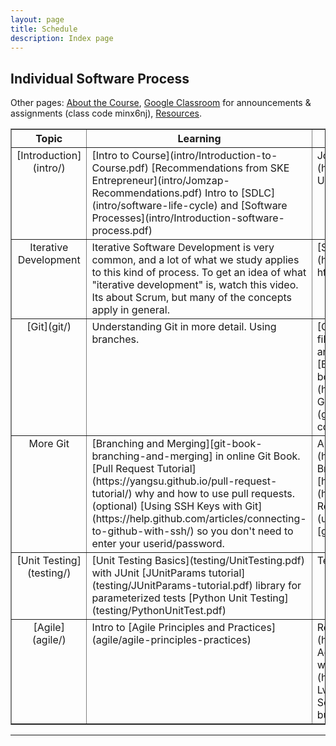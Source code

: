 ```yaml
---
layout: page
title: Schedule
description: Index page
---
```


## Individual Software Process

Other pages: 
[About the Course](Topics), 
[Google Classroom](https://classroom.google.com/u/0/c/MTQ5OTI2OTQ3MTJa) for announcements & assignments (class code minx6nj), [Resources](Resources).


<table border="1">

<tr valign="top">
  <th> Topic </th>  
  <th width="45%"> Learning </th>
  <th width="45%"> Assignment </th>
</tr>
<!-- 
  Introduction 
  -->
<tr valign="top">
<td align="center" markdown="span"> 
[Introduction](intro/)
</td>
<td markdown="span">
[Intro to Course](intro/Introduction-to-Course.pdf)    
[Recommendations from SKE Entrepreneur](intro/Jomzap-Recommendations.pdf)    
Intro to [SDLC](intro/software-life-cycle) and [Software Processes](intro/Introduction-software-process.pdf)    
</td>
<td markdown="span">
Join [Google Classroom](https://classroom.google.com) "ISP 2018". Use your KU Login and code **minx6nj**.   
</td>
</tr>
<!-- 
  Iterative Development
  -->
<tr valign="top">
<td align="center" markdown="span"> 
Iterative Development
</td>
<td markdown="span">
Iterative Software Development is very common,
and a lot of what we study applies to this kind of process.
To get an idea of what "iterative development" is, watch this video.
Its about Scrum, but many of the concepts apply in general.
</td>
<td markdown="span">
[Scrum in Under 10 Minutes](https://youtu.be/XU0llRltyFM) https://youtu.be/XU0llRltyFM    
</td>
</tr>
<!-- 
  Git 
  -->
<tr valign="top">
<td align="center" markdown="span"> 
[Git](git/)    
</td>
<td markdown="span">
Understanding Git in more detail.
Using branches.
</td>
<td markdown="span">
[Git basics](git/git-basics) copy the source file [git/git-basics.md](git/git-basics.md) and write your answers after the questions.    
[Branching][git-branching] in online Git book.    
Lab: [TicTacToe project](https://bit.ly/2OFGIxM) - branch, merge, Github Flow, and issues.    
[Aliases](git/aliases) how to create aliases for git commands. ("git history" is a nice alias)
</td>
</tr>
<tr valign="top">
<td align="center" markdown="span"> 
More Git
</td>
<td markdown="span">
[Branching and Merging][git-book-branching-and-merging] in online Git Book.   
[Pull Request Tutorial](https://yangsu.github.io/pull-request-tutorial/) why and how to use pull requests.    
(optional) [Using SSH Keys with Git](https://help.github.com/articles/connecting-to-github-with-ssh/) so you don't need to enter your userid/password. 
</td>
<td markdown="span">
A real [pull request in jQuery repo](https://github.com/jquery/jquery/pull/1051)     
Branch and merge exercise on Github: [http://bit.ly/kucafe2018](http://bit.ly/kucafe2018)    
Unit Tests and Pull Requests: use this code [unittests.zip](unittests.zip)    
**Know** [Git Branching][git-branching] chapter in online Git Book.
</td>
</tr>
<!-- 
  Unit Testing
  -->
<tr valign="top">
<td align="center" markdown="span"> 
[Unit Testing](testing/)    
</td>
<td markdown="span">
[Unit Testing Basics](testing/UnitTesting.pdf) with JUnit    
[JUnitParams tutorial](testing/JUnitParams-tutorial.pdf) library for parameterized tests    
[Python Unit Testing](testing/PythonUnitTest.pdf)
</td>
<td markdown="span">
Test Exercise in Class
</td>
</tr>
<!-- 
  Agile
  -->
<tr valign="top">
<td align="center" markdown="span"> 
[Agile](agile/)    
</td>
<td markdown="span">
Intro to [Agile Principles and Practices](agile/agile-principles-practices)
</td>
<td markdown="span">
Read about Agile at [Agile 101](https://www.agilealliance.org/agile101/) of Agile Alliance.    
Think critically.  Do you agree with the principles?   
[Agile at Microsoft](https://www.youtube.com/watch?v=-LvCJpnNljU) how the Visual Studio Team Services transitioned to agile. Interesting, but some fuzzy buzzwords.   
</td>
</tr>

</table>

---

[git-book-branching]: https://git-scm.com/book/en/v2/Git-Branching-Branches-in-a-Nutshell "Git Branching in ProGit book"
[git-book-branching-and-merging]: https://git-scm.com/book/en/v2/Git-Branching-Basic-Branching-and-Merging "Basic Branching and Merging"
